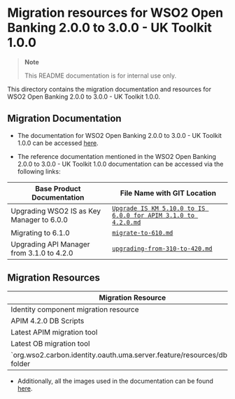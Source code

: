 # Migration resources for WSO2 Open Banking 2.0.0 to 3.0.0 - UK Toolkit 1.0.0

>**Note**
>
>    This README documentation is for internal use only.

This directory contains the migration documentation and resources for WSO2 Open Banking 2.0.0 to 3.0.0 - UK Toolkit 1.0.0.

## Migration Documentation

- The documentation for WSO2 Open Banking 2.0.0 to 3.0.0 - UK Toolkit 1.0.0 can be accessed [here](https://github.com/wso2-enterprise/migration-docs/tree/main/open-banking/migration-docs/ob-2.0.0-to-3.0.0/uk-toolkit-1.0.0/upgrade-wso2-open-banking-2.0.0-to-3.0.0-uk-toolkit-1.0.0.md).

- The reference documentation mentioned in the WSO2 Open Banking 2.0.0 to 3.0.0 - UK Toolkit 1.0.0 documentation can be accessed via the following links:

| Base Product Documentation                | File Name with GIT Location                                                                                                                                                                                                                                   |
|-------------------------------------------|---------------------------------------------------------------------------------------------------------------------------------------------------------------------------------------------------------------------------------------------------------------|
| Upgrading WSO2 IS as Key Manager to 6.0.0 | [`Upgrade IS KM 5.10.0 to IS 6.0.0 for APIM 3.1.0 to 4.2.0.md`](https://github.com/wso2-enterprise/migration-docs/blob/main/api-manager/migration-docs/is-as-a-km/is-6.0.0/Upgrade%20IS%20KM%205.10.0%20to%20IS%206.0.0%20for%20APIM%203.1.0%20to%204.2.0.md) |
| Migrating to 6.1.0                        | [`migrate-to-610.md`](https://github.com/wso2-enterprise/migration-docs/blob/main/identity-server/migration-docs/is-6.1.0/migrate-to-610.md)                                                                                                                  |
| Upgrading API Manager from 3.1.0 to 4.2.0 | [`upgrading-from-310-to-420.md`](https://github.com/wso2-enterprise/migration-docs/blob/main/api-manager/migration-docs/apim/apim-4.2.0/apim/upgrading-from-310-to-420.md)                                                                                    |

## Migration Resources

| Migration Resource                                                              | File Name with GIT Location                                                                                                                                                                                                  |
|---------------------------------------------------------------------------------|------------------------------------------------------------------------------------------------------------------------------------------------------------------------------------------------------------------------------|
| Identity component migration resource                                           | [`wso2is-migration-1.1.163.zip`](https://github.com/wso2-enterprise/migration-docs/blob/main/api-manager/migration-resources/apim-4.2.0-resources/attachments/is/wso2is-migration-1.1.163.zip)                               |
| APIM 4.2.0 DB Scripts                                                           | [`db-scripts/upgrading-from-310-to-420/`](https://github.com/wso2-enterprise/migration-docs/tree/main/api-manager/migration-resources/apim-4.2.0-resources/db-scripts/upgrading-from-310-to-420)                             |
| Latest APIM migration tool                                                      | [`wso2am-migration-4.2.0.54.zip`](https://github.com/wso2-enterprise/apim-migration-resources/releases/tag/v4.2.0.54)                                                                                                        |
| Latest OB migration tool                                                        | [`wso2-openbanking-migration-1.0.1.zip`](https://github.com/wso2-enterprise/ob-migration-resources/releases/tag/v1.0.5)                                                                                                      |
| `org.wso2.carbon.identity.oauth.uma.server.feature/resources/dbscripts/' folder | [`org.wso2.carbon.identity.oauth.uma.server.feature/resources/dbscripts/`](https://github.com/wso2-extensions/identity-oauth-uma/tree/master/features/org.wso2.carbon.identity.oauth.uma.server.feature/resources/dbscripts) |

- Additionally, all the images used in the documentation can be found [here](https://github.com/wso2-enterprise/migration-docs/tree/main/open-banking/migration-docs/ob-2.0.0-to-3.0.0/uk-toolkit-1.0.0/assets/img).
